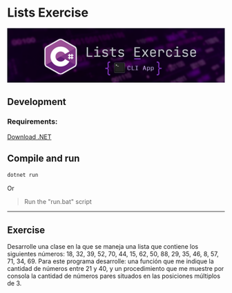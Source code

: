 # Lists Exercise

<img src="./Img/design-list-exercise.png" title="banner" alt="banner">

## Development

### Requirements:
<a href="https://dotnet.microsoft.com/en-us/download" target="_BLANK">Download .NET</a>

## Compile and run

```bash
dotnet run
```

Or

> Run the "run.bat" script

<hr>

## Exercise
<p>
  Desarrolle una clase en la que se maneja
  una lista que contiene los siguientes
  números: 18, 32, 39, 52, 70, 44, 15, 62, 50,
  88, 29, 35, 46, 8, 57, 71, 34, 69. Para este
  programa desarrolle: una función que me indique
  la cantidad de números entre 21 y 40, y un
  procedimiento que me muestre por consola la
  cantidad de números pares situados en las
  posiciones múltiplos de 3.
</p>
